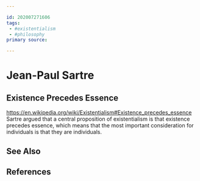 ```yaml
---

id: 202007271606
tags:
 - #existentialism
 - #philosophy
primary source:

---
```


# Jean-Paul Sartre

## Existence Precedes Essence
https://en.wikipedia.org/wiki/Existentialism#Existence_precedes_essence
Sartre argued that a central proposition of existentialism is that existence precedes essence, which means that the most important consideration for individuals is that they are individuals.

## See Also

## References

